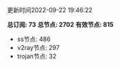 更新时间2022-09-22 19:46:22

**总订阅: 73**
**总节点: 2702**
**有效节点: 815**
- ss节点: 486
- v2ray节点: 297
- trojan节点: 32
